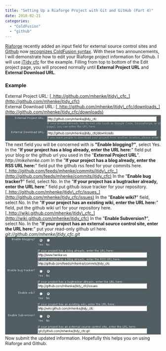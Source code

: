 ```yaml
---
title: "Setting Up a Riaforge Project with Git and GitHub (Part 4)"
date: 2010-02-21
categories: 
  - "ColdFusion"
  - "github"
---
```


[Riaforge](http://www.riaforge.org) recently added an input field for external source control sites and [Github](http://www.github.com/) now [recognizes ColdFusion syntax](/post.cfm/github-recognizes-cfml). With these two announcements, I will demonstrate how to edit your Riaforge project information for Github. I will use [jTidy cfc](http://jtidy.riaforge.org/) for the example. Filling from top to bottom of the Edit project page, you will proceed normally until **External Project URL** and **External Download URL**.

### Example

External Project URL: [_http://github.com/mhenke/jtidy\_cfc_](http://github.com/mhenke/jtidy_cfc)  
External Download URL: [_http://github.com/mhenke/jtidy\_cfc/downloads_](http://github.com/mhenke/jtidy_cfc/downloads) ![](images/riaforge4_1.jpg) The next field you will be concerned with is **"Enable blogging?"**, select Yes. In the "**If your project has a blog already, enter the URL here:**" field put your blog or the github url you used in the "**External Project URL**". _http://mikehenke.com_ In the "**If your project has a blog already, enter the RSS URL here:**" field put the github rss feed for your commits here. [_http://github.com/feeds/mhenke/commits/jtidy\_cfc_](http://github.com/feeds/mhenke/commits/jtidy_cfc) In the "**Enable bug tracker?**" field, select No. In the "**If your project has a bugtracker already, enter the URL here**:" field put github issue tracker for your repository. [_http://github.com/mhenke/jtidy\_cfc/issues_](http://github.com/mhenke/jtidy_cfc/issues) In the "**Enable wiki?**" field, select No. In the "**If your project has an existing wiki, enter the URL here:**" field, put the github wiki url for your repository here. [_http://wiki.github.com/mhenke/jtidy\_cfc_](http://wiki.github.com/mhenke/jtidy_cfc) In the "**Enable Subversion?**", select No. In the "**If your project has an external source control site, enter the URL here:**" put your read-only github url here. _git://github.com/mhenke/jtidy\_cfc.git_ ![](images/riaforge4_2.jpg) Now submit the updated information. Hopefully this helps you on using Riaforge and Github.
